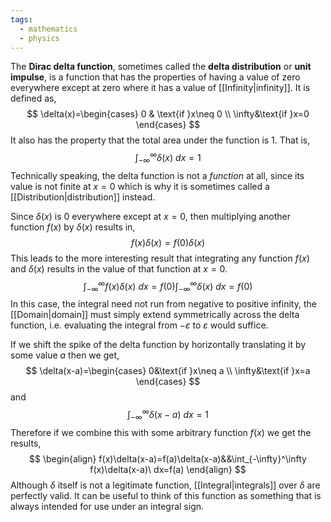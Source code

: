 ```yaml
---
tags:
  - mathematics
  - physics
---
```

The **Dirac delta function**, sometimes called the **delta distribution** or **unit impulse**, is a function that has the properties of having a value of zero everywhere except at zero where it has a value of [[Infinity|infinity]]. It is defined as,
$$
\delta(x)=\begin{cases}
0 & \text{if }x\neq 0 \\
\infty&\text{if }x=0
\end{cases}
$$
It also has the property that the total area under the function is 1. That is,
$$
\int_{-\infty}^\infty \delta(x)\ dx=1
$$
Technically speaking, the delta function is not a *function* at all, since its value is not finite at $x=0$ which is why it is sometimes called a [[Distribution|distribution]] instead.

Since $\delta(x)$ is $0$ everywhere except at $x=0$, then multiplying another function $f(x)$ by $\delta(x)$ results in,
$$
f(x)\delta(x)=f(0)\delta(x)
$$
This leads to the more interesting result that integrating any function $f(x)$ and $\delta(x)$ results in the value of that function at $x=0$.
$$
\int_{-\infty}^\infty f(x)\delta(x)\ dx=f(0)\int_{-\infty}^\infty \delta(x)\ dx=f(0)
$$
In this case, the integral need not run from negative to positive infinity, the [[Domain|domain]] must simply extend symmetrically across the delta function, i.e. evaluating the integral from $-\varepsilon$ to $\varepsilon$ would suffice.

If we shift the spike of the delta function by horizontally translating it by some value $a$ then we get,
$$
\delta(x-a)=\begin{cases}
0&\text{if }x\neq a \\
\infty&\text{if }x=a
\end{cases}
$$
and
$$
\int_{-\infty}^\infty \delta(x-a)\ dx=1
$$
Therefore if we combine this with some arbitrary function $f(x)$ we get the results,
$$
\begin{align}
f(x)\delta(x-a)=f(a)\delta(x-a)&&\int_{-\infty}^\infty f(x)\delta(x-a)\ dx=f(a)
\end{align}
$$
Although $\delta$ itself is not a legitimate function, [[Integral|integrals]] over $\delta$ are perfectly valid. It can be useful to think of this function as something that is always intended for use under an integral sign. 